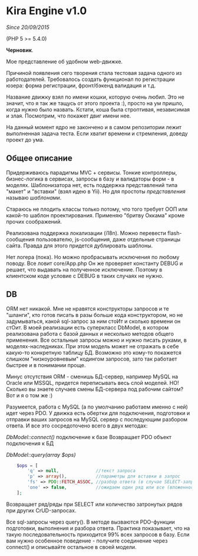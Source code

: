 # Kira Engine v1.0
*Since 20/09/2015*

(PHP 5 >= 5.4.0)

 **Черновик**.

Мое представление об удобном web-движке.

Причиной появления сего творения стала тестовая задача одного из работодателей. Требовалось создать функционал по регистрации юзера: форма регистрации, фронт/бэкенд валидация и т.д.

Название движку взял по имени кошки, которую очень любил. Это не значит, что я так же тащусь от этого проекта :), просто на ум пришло, когда нужно было назвать. Кстати, коша была строптивая, независимая и злая. Посмотрим, что покажет двиг имени нее.

На данный момент ядро не закончено и в самом репозитории лежит выполненная задача теста. Если хватит времени и стремления, доведу проект до ума.

## Общее описание

Придерживаюсь парадигмы MVC + сервисы. Тонкие контроллеры, бизнес-логика в сервисах, запросы в базу и валидаторы форм - в моделях. Шаблонизатора нет, есть поддержка представлений типа "макет" и "вставки" (взял идею в Yii). Но для простоты *представления* называю *шаблонами*.

Стараюсь не плодить классы только потому, что того требует ООП или какой-то шаблон проектирования. Применяю "бритву Оккама" кроме прочих соображений.

Реализована поддержка локализации (i18n). Можно перевести flash-сообщения пользователю, js-сообщения, даже отдельные страницы сайта. Правда для этого придется дублировать шаблоны.

Нет логера (пока). Но можно пробрасывать исключения по любому поводу. Все ловит core/App.php Он же проверяет константу DEBUG и решает, что выдавать на полученное исключение. Поэтому в клиентском коде условие с DEBUG в таких случаях не нужно.

## DB

ORM нет никакой. Мне не нравятся конструкторы запросов и те "шланги", кто готов писать в разы больше кода конструктором, но не задумываться, какой sql-запрос за ним стоИт и сколько времени он стОит. В моей реализации есть суперкласс DbModel, в котором реализована работа с базой данных и несколько методов общего применения. Все остальные запросы можно и нужно писать руками, в моделях-наследниках. При этом модель может не отражать в себе какую-то конкретную таблицу БД. Возможно это кому-то покажется слишком "низкоуровневым" кодингом запросов, зато так работает быстрее и в понимании проще.

Минус отсутствия ORM - сменишь БД-сервер, например MySQL на Oracle или MSSQL, придется переписывать весь слой моделей. НО! Сколько вы знаете случаев смены БД-сервера под рабочим сайтом? Вот и я о том же :)

Разумеется, работа с MySQL (а по умолчанию работаем именно с ней) идет через PDO. У движка есть обертки для подключения, подготовки и отправки ваших запросов на MySQL сервер с последующим разбором ответа. И все это сосредоточено всего в двух методах:

*DbModel::connect()*
    подключение к базе
    Возвращает PDO объект подключения к БД

*DbModel::query(array $ops)*
```PHP
    $ops = [
        'q' => null,              //текст запроса
        'p' => array(),           //параметры для вставки в запрос
        'fs' => PDO::FETCH_ASSOC, //разбор ответа (в случае SELECT-запроса)
        'one' => false,           //ожидаем один ряд или все (вложенность массива меньше)
    ];
```
Возвращает ряд/ряды при SELECT или количество затронутых рядов при других CrUD-запросах.

Все sql-запросы через query(). В методе вызваются PDO-функции подготовки, выполнения и разбора ответа. Практика показывает, что на такую последовательность приходится 99% всех запросов в базу. Если вам нужно особенное поведение - получите соединение через connect() и описывайте остальное в своей модели.